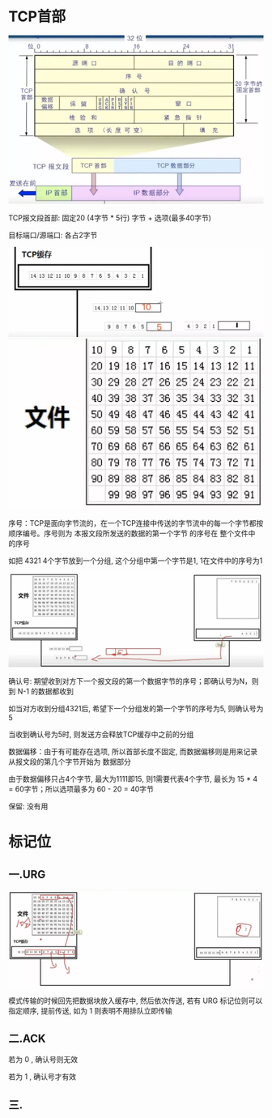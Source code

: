 # TCP首部

![TCP首部-1.webp](TCP首部-1.webp)

TCP报文段首部: 固定20 (4字节 * 5行) 字节 + 选项(最多40字节)

目标端口/源端口: 各占2字节

![TCP首部-2.webp](TCP首部-2.webp)![TCP首部-3.webp](TCP首部-3.webp)

序号：TCP是面向字节流的，在一个TCP连接中传送的字节流中的每一个字节都按顺序编号。序号则为 本报文段所发送的数据的第一个字节 的序号在 整个文件中 的序号
 
如把 4321 4个字节放到一个分组, 这个分组中第一个字节是1, 1在文件中的序号为1

![TCP首部-4.webp](TCP首部-4.webp)

确认号: 期望收到对方下一个报文段的第一个数据字节的序号；即确认号为N，则到 N-1 的数据都收到

如当对方收到分组4321后, 希望下一个分组发的第一个字节的序号为5, 则确认号为5

当收到确认号为5时, 则发送方会释放TCP缓存中之前的分组

数据偏移：由于有可能存在选项, 所以首部长度不固定, 而数据偏移则是用来记录从报文段的第几个字节开始为 数据部分

由于数据偏移只占4个字节, 最大为1111即15, 则1需要代表4个字节, 最长为 15 * 4 = 60字节；所以选项最多为 60 - 20 = 40字节

保留: 没有用

# 标记位

## 一.URG

![TCP首部-5.webp](TCP首部-5.webp)

模式传输的时候回先把数据块放入缓存中, 然后依次传送, 若有 URG 标记位则可以指定顺序, 提前传送, 如为 1 则表明不用排队立即传输 

## 二.ACK

若为 0 , 确认号则无效

若为 1 , 确认号才有效

## 三.
